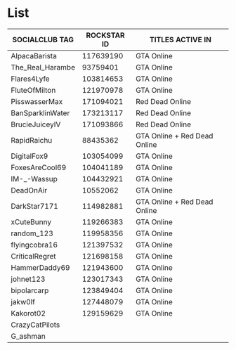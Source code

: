 # List
SOCIALCLUB TAG | ROCKSTAR ID | TITLES ACTIVE IN
------------ | ------------- | -------------
AlpacaBarista | 117639190 | GTA Online
The_Real_Harambe | 93759401 | GTA Online
Flares4Lyfe | 103814653 | GTA Online
FluteOfMilton | 121970978 | GTA Online
PisswasserMax | 171094021 | Red Dead Online
BanSparklinWater | 173213117 | Red Dead Online
BrucieJuiceyIV | 171093866 | Red Dead Online
RapidRaichu | 88435362 | GTA Online + Red Dead Online
DigitalFox9 | 103054099 | GTA Online
FoxesAreCool69 | 104041189 | GTA Online
IM-_-Wassup | 104432921 | GTA Online
DeadOnAir | 10552062 | GTA Online
DarkStar7171 | 114982881 | GTA Online + Red Dead Online
xCuteBunny | 119266383 | GTA Online
random_123 | 119958356 | GTA Online
flyingcobra16 | 121397532 | GTA Online
CriticalRegret | 121698158 | GTA Online
HammerDaddy69 | 121943600 | GTA Online
johnet123 | 123017343 | GTA Online
bipolarcarp | 123849404 | GTA Online
jakw0lf | 127448079 | GTA Online
Kakorot02 | 129159629 | GTA Online
CrazyCatPilots |  |                
G_ashman |  | 
